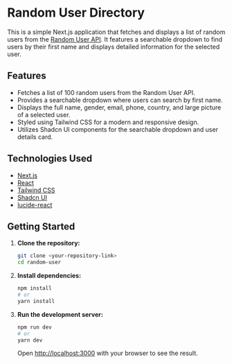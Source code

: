 # Random User Directory

This is a simple Next.js application that fetches and displays a list of random users from the [Random User API](https://randomuser.me/api/?results=100). It features a searchable dropdown to find users by their first name and displays detailed information for the selected user.

## Features

- Fetches a list of 100 random users from the Random User API.
- Provides a searchable dropdown where users can search by first name.
- Displays the full name, gender, email, phone, country, and large picture of a selected user.
- Styled using Tailwind CSS for a modern and responsive design.
- Utilizes Shadcn UI components for the searchable dropdown and user details card.

## Technologies Used

- [Next.js](https://nextjs.org/)
- [React](https://react.dev/)
- [Tailwind CSS](https://tailwindcss.com/)
- [Shadcn UI](https://ui.shadcn.com/)
- [lucide-react](https://lucide.dev/)

## Getting Started

1.  **Clone the repository:**

    ```bash
    git clone <your-repository-link>
    cd random-user
    ```

2.  **Install dependencies:**

    ```bash
    npm install
    # or
    yarn install
    ```

3.  **Run the development server:**

    ```bash
    npm run dev
    # or
    yarn dev
    ```

    Open [http://localhost:3000](http://localhost:3000) with your browser to see the result.



